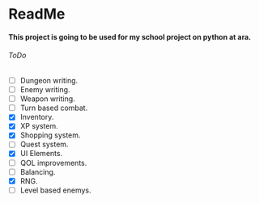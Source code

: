 # ReadMe

#### This project is going to be used for my school project on python at ara.

###### ToDo

- [ ] Dungeon writing.
- [ ] Enemy writing.
- [ ] Weapon writing.
- [ ] Turn based combat.
- [x] Inventory.
- [x] XP system.
- [x] Shopping system.
- [ ] Quest system.
- [x] UI Elements.
- [ ] QOL improvements.
- [ ] Balancing.
- [x] RNG.
- [ ] Level based enemys.